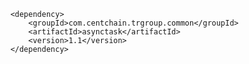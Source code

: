 		<dependency>
			<groupId>com.centchain.trgroup.common</groupId>
			<artifactId>asynctask</artifactId>
			<version>1.1</version>
		</dependency>
